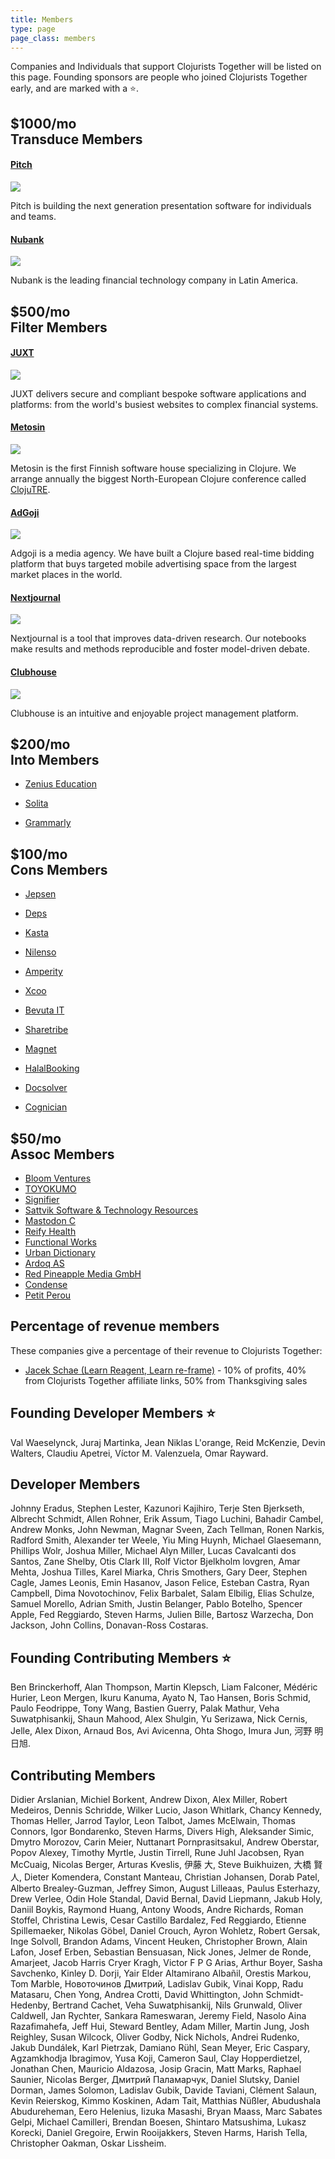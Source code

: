 ```yaml
---
title: Members
type: page
page_class: members
---
```


Companies and Individuals that support Clojurists Together will be listed on this page. Founding sponsors are people who joined Clojurists Together early, and are marked with a ⭐️.

<section class="member-category company filter-member">
<h2><span>$1000/mo</span><br>Transduce Members</h2>

<section class="membership-card">
<h4 class="member"><a href="https://pitch.com" target="_blank">Pitch</a></h4>
<a href="https://pitch.com"><img class="member-logo large" src="/logos/pitch.svg"></a>
<p>Pitch is building the next generation presentation software for individuals and teams.
</p>
</section>

<section class="membership-card">
<h4 class="member"><a href="https://nubank.com.br" target="_blank">Nubank</a></h4>
<a href="https://nubank.com.br"><img class="member-logo large" src="/logos/nubank.png"></a>
<p>Nubank is the leading financial technology company in Latin America.</p>
</section>
</section>

<section class="member-category company filter-member">
<h2><span>$500/mo</span><br>Filter Members</h2>

<section class="membership-card">
<h4 class="member founding"><a href="https://juxt.pro" target="_blank">JUXT</a></h4>
<a href="https://juxt.pro"><img class="member-logo" src="/logos/juxt.svg"></a>
<p>JUXT delivers secure and compliant bespoke software applications and platforms: from the world's busiest websites to complex financial systems.</p>
</section>

<section class="membership-card">
<h4 class="member founding"><a href="https://www.metosin.fi" target="_blank">Metosin</a></h4>
<a href="https://www.metosin.fi"><img class="member-logo" src="/logos/metosin.svg"></a>
<p>Metosin is the first Finnish software house specializing in Clojure. We arrange annually the biggest North-European Clojure conference called <a href="https://www.metosin.fi/en/metosin/#events">ClojuTRE</a>.</p>
</section>

<section class="membership-card">
<h4 class="member"><a href="https://www.adgoji.com" target="_blank">AdGoji</a></h4>
<a href="https://www.adgoji.com"><img class="member-logo" src="/logos/adgoji_logo.svg"></a>
<p>Adgoji is a media agency. We have built a Clojure based real-time bidding platform that buys targeted mobile advertising space from the largest market places in the world.</p>
</section>

<section class="membership-card">
<h4 class="member"><a href="https://nextjournal.com" target="_blank">Nextjournal</a></h4>
<a href="https://nextjournal.com"><img class="member-logo" src="/logos/nextjournal.svg"></a>
<p>Nextjournal is a tool that improves data-driven research. Our notebooks make results and methods reproducible and foster model-driven debate.</p>
</section>

<section class="membership-card">
<h4 class="member"><a href="https://clubhouse.io" target="_blank">Clubhouse</a></h4>
<a href="https://clubhouse.io"><img class="member-logo" src="/logos/clubhouse.svg"></a>
<p>Clubhouse is an intuitive and enjoyable project management platform.</p>
</section>

</section>

<section class="member-lists">

<section class="member-category into-member">
<h2><span>$200/mo</span><br>Into Members</h2>
<section class="membership-card">
<ul><li class="founding member"><a href="http://www.zeniuseducation.com/" target="_blank">Zenius Education</a></li></ul>
<ul><li class="founding member"><a href="http://www.solita.fi/" target="_blank">Solita</a></li></ul>
<ul><li><a href="https://www.grammarly.com" target="_blank">Grammarly</a></li></ul>
</section>
</section>

<section class="member-category cons-member">
<h2><span>$100/mo</span><br>Cons Members</h2>
<section class="membership-card">
<ul><li class="founding member"><a href="https://jepsen.io/" target="_blank">Jepsen</a></li></ul>
<ul><li class="founding member"><a href="http://www.deps.co/" target="_blank">Deps</a></li></ul>
<ul><li><a href="https://kasta.ua" target="_blank">Kasta</a></li></ul>
<ul><li><a href="https://nilenso.com" target="_blank">Nilenso</a></li></ul>
<ul><li><a href="https://amperity.com/" target="_blank">Amperity</a></li></ul>
<ul><li><a href="https://xcoo.jp" target="_blank">Xcoo</a></li></ul>
<ul><li><a href="https://www.bevuta.com/en/" target="_blank">Bevuta IT</a></li></ul>
<ul><li><a href="https://www.sharetribe.com/" target="_blank">Sharetribe</a></li></ul>
<ul><li><a href="https://www.magnet.coop" target="_blank">Magnet</a></li></ul>
<ul><li><a href="https://halalbooking.com/" target="_blank">HalalBooking</a></li></ul>
<ul><li><a href="https://www.docsolver.com" target="_blank">Docsolver</a></li></ul>
<ul><li><a href="https://www.cognician.com" target="_blank">Cognician</a></li></ul>
</section>
</section>

<section class="member-category assoc-member">
<h2><span>$50/mo</span><br>Assoc Members</h2>
<section class="membership-card">
<ul>
<li class="founding member"><a href="http://bloomventures.io" target="_blank">Bloom Ventures</a></li>
<li class="founding member"><a href="https://toyokumo.co.jp" target="_blank">TOYOKUMO</a></li>
<li class="founding member"><a href="http://signifier.jp" target="_blank">Signifier</a></li>
<li><a href="http://www.deepbluelambda.org" target="_blank">Sattvik Software & Technology Resources</a></li>
<li><a href="http://www.mastodonc.com" target="_blank">Mastodon C</a></li>
<li><a href="https://reifyhealth.com" target="_blank">Reify Health</a></li>
<li><a href="https://functional.works-hub.com/" target="_blank">Functional Works</a></li>
<li><a href="https://www.urbandictionary.com/" target="_blank">Urban Dictionary</a></li>
<li><a href="https://www.ardoq.com/)" target="_blank">Ardoq AS</a></li>
<li><a href="http://www.redpineapplemedia.com/" target="_blank">Red Pineapple Media GmbH</a></li>
<li><a href="https://condense.com.au" target="_blank">Condense</a></li>
<li><a href="https://www.petit-perou.tech" target="_blank">Petit Perou</a></li>
</ul>
</section>
</section>

<section class="member-category">
<h2>Percentage of revenue members</h2>
<section class="membership-card">
<p>These companies give a percentage of their revenue to Clojurists Together:</p>
<ul>
<li><a href="https://www.jacekschae.com">Jacek Schae (Learn Reagent, Learn re-frame)</a> -  10% of profits, 40% from Clojurists Together affiliate links, 50% from Thanksgiving sales</li>
</ul>
</section>
</section>

<section class="member-category founding-developer">
<h2>Founding Developer Members ⭐</h2>
<section class="membership-card">
Val Waeselynck, Juraj Martinka, Jean Niklas L'orange, Reid McKenzie, Devin Walters, Claudiu Apetrei, Víctor M. Valenzuela, Omar Rayward.
</section>
</section>

<section class="member-category developer">
<h2>Developer Members</h2>
<section class="membership-card">
Johnny Eradus, Stephen Lester, Kazunori Kajihiro, Terje Sten Bjerkseth, Albrecht Schmidt, Allen Rohner, Erik Assum, Tiago Luchini, Bahadir Cambel, Andrew Monks, John Newman, Magnar Sveen, Zach Tellman, Ronen Narkis, Radford Smith, Alexander ter Weele, Yiu Ming Huynh, Michael Glaesemann, Phillips Wolr, Joshua Miller, Michael Alyn Miller, Lucas Cavalcanti dos Santos, Zane Shelby, Otis Clark III, Rolf Victor Bjelkholm lovgren, Amar Mehta, Joshua Tilles, Karel Miarka, Chris Smothers, Gary Deer, Stephen Cagle, James Leonis, Emin Hasanov, Jason Felice, Esteban Castra, Ryan Campbell, Dima Novotochinov, Felix Barbalet, Salam Elbilig, Elias Schulze, Samuel Morello, Adrian Smith, Justin Belanger, Pablo Botelho, Spencer Apple, Fed Reggiardo, Steven Harms, Julien Bille, Bartosz Warzecha, Don Jackson, John Collins, Donavan-Ross Costaras.
</section>
</section>

<section class="member-category contributing">
<h2>Founding Contributing Members ⭐</h2>
<section class="membership-card">
Ben Brinckerhoff, Alan Thompson, Martin Klepsch, Liam Falconer, Médéric Hurier, Leon Mergen, Ikuru Kanuma, Ayato N, Tao Hansen, Boris Schmid, Paulo Feodrippe, Tony Wang, Bastien Guerry, Palak Mathur, Veha Suwatphisankij, Shaun Mahood, Alex Shulgin, Yu Serizawa, Nick Cernis, Jelle, Alex Dixon, Arnaud Bos, Avi Avicenna, Ohta Shogo, Imura Jun, 河野 明日旭.
</section>
</section>

<section class="member-category contributing">
<h2>Contributing Members</h2>
<section class="membership-card">
Didier Arslanian, Michiel Borkent, Andrew Dixon, Alex Miller, Robert Medeiros, Dennis Schridde, Wilker Lucio, Jason Whitlark, Chancy Kennedy, Thomas Heller, Jarrod Taylor, Leon Talbot, James McElwain, Thomas Connors, Igor Bondarenko, Steven Harms, Divers High, Aleksander Simic, Dmytro Morozov, Carin Meier, Nuttanart Pornprasitsakul, Andrew Oberstar, Popov Alexey, Timothy Myrtle, Justin Tirrell, Rune Juhl Jacobsen, Ryan McCuaig, Nicolas Berger, Arturas Kveslis, 伊藤 大, Steve Buikhuizen, 大橋 賢人, Dieter Komendera, Constant Manteau, Christian Johansen, Dorab Patel, Alberto Brealey-Guzman, Jeffrey Simon, August Lilleaas, Paulus Esterhazy, Drew Verlee, Odin Hole Standal, David Bernal, David Liepmann, Jakub Holy, Daniil Boykis, Raymond Huang, Antony Woods, Andre Richards, Roman Stoffel, Christina Lewis, Cesar Castillo Bardalez, Fed Reggiardo, Etienne Spillemaeker, Nikolas Göbel, Daniel Crouch, Ayron Wohletz, Robert Gersak, Inge Solvoll, Brandon Adams, Vincent Heuken, Christopher Brown, Alain Lafon, Josef Erben, Sebastian Bensuasan, Nick Jones, Jelmer de Ronde, Amarjeet, Jacob Harris Cryer Kragh, Victor F P G Arias, Arthur Boyer, Sasha Savchenko, Kinley D. Dorji, Yair Elder Altamirano Albañil, Orestis Markou, Tom Marble, Новоточинов Дмитрий, Ladislav Gubik, Vinai Kopp, Radu Matasaru, Chen Yong, Andrea Crotti, David Whittington, John Schmidt-Hedenby, Bertrand Cachet, Veha Suwatphisankij, Nils Grunwald, Oliver Caldwell, Jan Rychter, Sankara Rameswaran, Jeremy Field, Nasolo Aina Razafimahefa, Jeff Hui, Steward Bentley, Adam Miller, Martin Jung, Josh Reighley, Susan Wilcock, Oliver Godby, Nick Nichols, Andrei Rudenko, Jakub Dundálek, Karl Pietrzak, Damiano Rühl, Sean Meyer, Eric Caspary, Agzamkhodja Ibragimov, Yusa Koji, Cameron Saul, Clay Hopperdietzel, Jonathan Chen, Mauricio Aldazosa, Josip Gracin, Matt Marks, Raphael Saunier, Nicolas Berger, Дмитрий Паламарчук, Daniel Slutsky, Daniel Dorman, James Solomon, Ladislav Gubik, Davide Taviani, Clément Salaun, Kevin Reierskog, Kimmo Koskinen, Adam Tait, Matthias Nüßler, Abudushala Abudureheman, Eero Helenius, Iizuka Masashi, Bryan Maass, Marc Sabates Gelpi, Michael Camilleri, Brendan Boesen, Shintaro Matsushima, Lukasz Korecki, Daniel Gregoire, Erwin Rooijakkers, Steven Harms, Harish Tella, Christopher Oakman, Oskar Lissheim.
</section>
</section>
